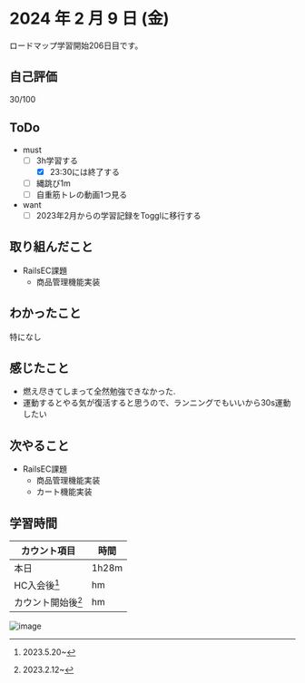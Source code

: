 # 2024 年 2 月 9 日 (金)
ロードマップ学習開始206日目です。

## 自己評価
30/100

## ToDo
- must
  - [ ] 3h学習する
    - [x] 23:30には終了する
  - [ ] 縄跳び1m
  - [ ] 自重筋トレの動画1つ見る
- want
  - [ ] 2023年2月からの学習記録をTogglに移行する

## 取り組んだこと
- RailsEC課題
  - 商品管理機能実装

## わかったこと
特になし

## 感じたこと
- 燃え尽きてしまって全然勉強できなかった.
- 運動するとやる気が復活すると思うので、ランニングでもいいから30s運動したい

## 次やること
- RailsEC課題
  - 商品管理機能実装
  - カート機能実装

## 学習時間
|カウント項目|時間|
|----|----|
|本日 |1h28m|
|HC入会後[^1]|hm|
|カウント開始後[^2]|hm|

[^1]: 2023.5.20~
[^2]: 2023.2.12~


![image](https://github.com/nil-ramuda/daily_report/assets/94735931/bde1f41f-c341-4536-aa11-00e12c22a664)

